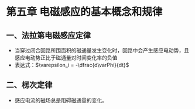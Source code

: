 # 第五章 电磁感应的基本概念和规律
## 一、法拉第电磁感应定律
- 当穿过闭合回路所围面积的磁通量发生变化时，回路中会产生感应电动势，且感应电动势正比于磁通量对时间变化率的负值
- 表达式：$\varepsilon_i = -\dfrac{d\varPhi}{dt}$
## 二、楞次定律
- 感应电流的磁场总是阻碍磁通量的变化。